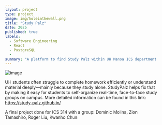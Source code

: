 ```yaml
---
layout: project
type: project
image: img/holeinthewall.png
title: "Study Palz"
date: 2025
published: true
labels:
  - Software Engineering
  - React
  - PostgreSQL
  - 
summary: "A platform to find Study Palz within UH Manoa ICS department."
---
```


![image](https://github.com/user-attachments/assets/dae975e2-8fc7-4f5e-b685-640d8d73e4ce)


UH students often struggle to complete homework efficiently or understand material deeply—mainly because they study alone. StudyPalz helps fix that by making it easy for students to self-organize real-time, face-to-face study groups on campus.
More detailed information can be found in this link:
https://study-palz.github.io/

A final project done for ICS 314 with a group: Dominic Molina, Zion Tamashiro, Roger Liu, Kwanho Chun
